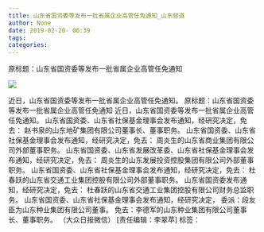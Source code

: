 ```yaml
---
title: 山东省国资委等发布一批省属企业高管任免通知_山东频道
author: None
date: 2019-02-20- 06:39
tags: 
categories: 
---
```

原标题：山东省国资委等发布一批省属企业高管任免通知
<!-- more -->
                
<img align="center" border="0" src="http://p2.ifengimg.com/a/2016/0810/204c433878d5cf9size1_w16_h16.png" />
                
            
近日，山东省国资委等发布一批省属企业高管任免通知。
原标题：山东省国资委等发布一批省属企业高管任免通知
近日，山东省国资委等发布一批省属企业高管任免通知。
山东省国资委、山东省社保基金理事会发布通知，经研究决定，免去：
赵书泉的山东地矿集团有限公司董事长、董事职务。
山东省国资委、山东省社保基金理事会发布通知，经研究决定，免去：
周炎生的山东省商业集团有限公司外部董事职务。
山东省国资委、山东省发展改革委、山东省社保基金理事会发布通知，经研究决定，免去：
周炎生的山东发展投资控股集团有限公司外部董事职务。
山东省国资委、山东省社保基金理事会发布通知，经研究决定，免去：
杜春跃的山东省交通工业集团控股有限公司外部董事职务。
山东省国资委发布通知，经研究决定，免去：
杜春跃的山东省交通工业集团控股有限公司财务总监职务。
山东省国资委、山东省社保基金理事会发布通知，经研究决定，
委派：段友臣为山东种业集团有限公司董事。
免去：李德军的山东种业集团有限公司董事长、董事职务。
（大众日报微信）
[责任编辑：李翠苹]
标签：
 
             
